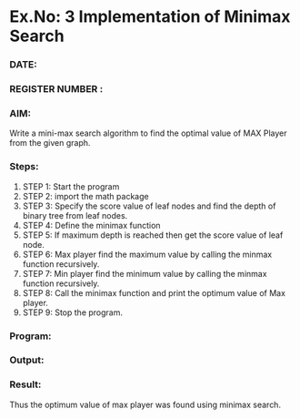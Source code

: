 # Ex.No: 3  Implementation of Minimax Search
### DATE:                                                                            
### REGISTER NUMBER : 
### AIM: 
Write a mini-max search algorithm to find the optimal value of MAX Player from the given graph.
### Steps:
1. STEP 1: Start the program
2. STEP 2: import the math package
3. STEP 3: Specify the score value of leaf nodes and find the depth of binary tree from leaf nodes.
4. STEP 4: Define the minimax function
5. STEP 5: If maximum depth is reached then get the score value of leaf node.
6. STEP 6: Max player find the maximum value by calling the minmax function recursively.
7. STEP 7: Min player find the minimum value by calling the minmax function recursively.
8. STEP 8: Call the minimax function  and print the optimum value of Max player.
9. STEP 9: Stop the program. 

### Program:











### Output:



### Result:
Thus the optimum value of max player was found using minimax search.
